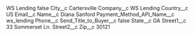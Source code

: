 <?xml version="1.0" encoding="UTF-8"?>
<CustomMetadata xmlns="http://soap.sforce.com/2006/04/metadata" xmlns:xsi="http://www.w3.org/2001/XMLSchema-instance" xmlns:xsd="http://www.w3.org/2001/XMLSchema">
    <label>WS Lending</label>
    <protected>false</protected>
    <values>
        <field>City__c</field>
        <value xsi:type="xsd:string">Cartersville</value>
    </values>
    <values>
        <field>Company__c</field>
        <value xsi:type="xsd:string">WS Lending</value>
    </values>
    <values>
        <field>Country__c</field>
        <value xsi:type="xsd:string">US</value>
    </values>
    <values>
        <field>Email__c</field>
        <value xsi:nil="true"/>
    </values>
    <values>
        <field>Name__c</field>
        <value xsi:type="xsd:string">Diana Sanford</value>
    </values>
    <values>
        <field>Payment_Method_API_Name__c</field>
        <value xsi:type="xsd:string">ws_lending</value>
    </values>
    <values>
        <field>Phone__c</field>
        <value xsi:nil="true"/>
    </values>
    <values>
        <field>Send_Title_to_Buyer__c</field>
        <value xsi:type="xsd:boolean">false</value>
    </values>
    <values>
        <field>State__c</field>
        <value xsi:type="xsd:string">GA</value>
    </values>
    <values>
        <field>Street1__c</field>
        <value xsi:type="xsd:string">33 Sommerset Ln.</value>
    </values>
    <values>
        <field>Street2__c</field>
        <value xsi:nil="true"/>
    </values>
    <values>
        <field>Zip__c</field>
        <value xsi:type="xsd:string">30121</value>
    </values>
</CustomMetadata>
